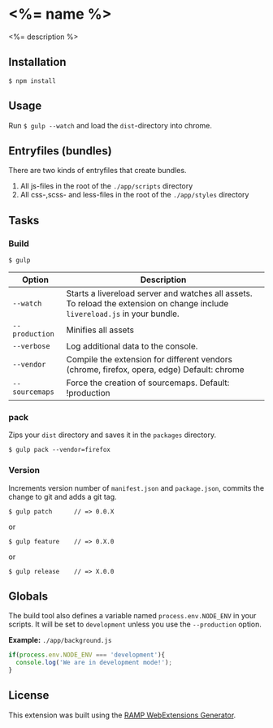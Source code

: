 # <%= name %>

<%= description %>

## Installation

	$ npm install

## Usage

Run `$ gulp --watch` and load the `dist`-directory into chrome.

## Entryfiles (bundles)

There are two kinds of entryfiles that create bundles.

1. All js-files in the root of the `./app/scripts` directory
2. All css-,scss- and less-files in the root of the `./app/styles` directory

## Tasks

### Build

    $ gulp


| Option         | Description                                                                                                                                           |
|----------------|-------------------------------------------------------------------------------------------------------------------------------------------------------|
| `--watch`      | Starts a livereload server and watches all assets. <br>To reload the extension on change include `livereload.js` in your bundle.                      |
| `--production` | Minifies all assets                                                                                                                                   |
| `--verbose`    | Log additional data to the console.                                                                                                                   |
| `--vendor`     | Compile the extension for different vendors (chrome, firefox, opera, edge)  Default: chrome                                                                 |
| `--sourcemaps` | Force the creation of sourcemaps. Default: !production                                                                                                |


### pack

Zips your `dist` directory and saves it in the `packages` directory.

    $ gulp pack --vendor=firefox

### Version

Increments version number of `manifest.json` and `package.json`,
commits the change to git and adds a git tag.


    $ gulp patch      // => 0.0.X

or

    $ gulp feature    // => 0.X.0

or

    $ gulp release    // => X.0.0


## Globals

The build tool also defines a variable named `process.env.NODE_ENV` in your scripts. It will be set to `development` unless you use the `--production` option.


**Example:** `./app/background.js`

```javascript
if(process.env.NODE_ENV === 'development'){
  console.log('We are in development mode!');
}
```
## License
This extension was built using the [RAMP WebExtensions Generator](https://github.com/R-A-M-P/generator-ramp-webextension-kickstart).
